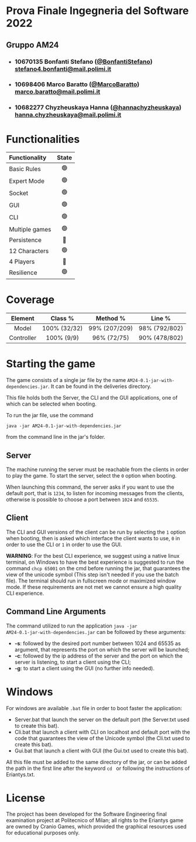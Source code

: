 # Prova Finale Ingegneria del Software 2022
## Gruppo AM24

- ###   10670135    Bonfanti Stefano ([@BonfantiStefano](https://github.com/BonfantiStefano)) <br>stefano4.bonfanti@mail.polimi.it
- ###   10698406    Marco Baratto ([@MarcoBaratto](https://github.com/MarcoBaratto)) <br>marco.baratto@mail.polimi.it
- ###   10682277    Chyzheuskaya Hanna ([@hannachyzheuskaya](https://github.com/hannachyzheuskaya)) <br>hanna.chyzheuskaya@mail.polimi.it

# Functionalities 

| Functionality  | State |
|:---------------|:-----:|
| Basic Rules    |  🟢   |
| Expert Mode    |  🟢   |
| Socket         |  🟢   |
| GUI            |  🟢   |
| CLI            |  🟢   |
| Multiple games |  🟢   |
| Persistence    |  🔴   |
| 12 Characters  |  🟢   |
| 4 Players      |  🔴   |
| Resilience     |  🟢   |
<!-- 🔴 🟢 🟡 -->
# Coverage

|  Element   |    Class %     |        Method %         |                    Line %                    |
|:----------:|:--------------:|:-----------------------:|:--------------------------------------------:|
|   Model    |  100% (32/32)  |      99% (207/209)      |                98% (792/802)                 |
| Controller |   100% (9/9)   |       96% (72/75)       |                90% (478/802)                 |

# Starting the game

The game consists of a single jar file by the name <code>AM24-0.1-jar-with-dependencies.jar</code>. It can be found in the deliveries directory.

This file holds both the Server, the CLI and the GUI applications, one of which can be selected when booting.

To run the jar file, use the command

<code>java -jar AM24-0.1-jar-with-dependencies.jar</code>

from the command line in the jar's folder.


## Server

The machine running the server must be reachable from the clients in order to play the game. To start the server, select the <code>0</code> option when booting.

When launching this command, the server asks if you want to use the default port, that is <code>1234</code>, to listen for incoming messages from the clients, otherwise is possible to choose a port between
<code>1024</code> and <code>65535</code>.

## Client

The CLI and GUI versions of the client can be run by selecting the <code>1</code> option when booting, then is asked which interface the client wants to use,
<code>0</code> in order to use the CLI or <code>1</code> in order to use the GUI.

**WARNING**: For the best CLI experience, we suggest using a native linux terminal, on Windows to have the best experience is suggested to run the command <code>chcp 65001</code> 
on the cmd before running the jar, that guarantees the view of the unicode symbol (This step isn't needed if you use the batch file).
The terminal should run in fullscreen mode or maximized window mode. If these requirements are not met we cannot ensure a high quality CLI experience.

## Command Line Arguments

The command utilized to run the application <code>java -jar AM24-0.1-jar-with-dependencies.jar</code> can be followed by these arguments:
- **-s**: followed by the desired port number between 1024 and 65535 as argument, that represents the port
on which the server will be launched;
- **-c**: followed by the ip address of the server and the port on which the server is listening, to start a client using the CLI;
- **-g**: to start a client using the GUI (no further info needed).

# Windows

For windows are available <code>.bat</code> file in order to boot faster the application:
- Server.bat that launch the server on the default port (the Server.txt used to create this bat).
- Cli.bat that launch a client with CLI on localhost and default port with the code that guarantees the view of the Unicode symbol (the Cli.txt used to create this bat).
- Gui.bat that launch a client with GUI (the Gui.txt used to create this bat).

All this file must be added to the same directory of the jar, or can be added the path in the first line after the keyword <code>cd </code> or following the instructions
of Eriantys.txt. 
<!-- inserire i bat--> 

# License

The project has been developed for the Software Engineering final examination project at Politecnico of Milan; all rights to the Eriantys game are owned by Cranio Games, which provided the graphical resources used for educational purposes only.
